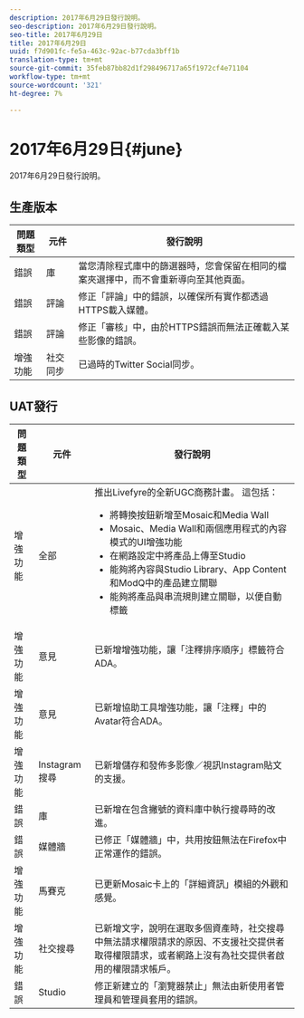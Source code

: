 ```yaml
---
description: 2017年6月29日發行說明。
seo-description: 2017年6月29日發行說明。
seo-title: 2017年6月29日
title: 2017年6月29日
uuid: f7d901fc-fe5a-463c-92ac-b77cda3bff1b
translation-type: tm+mt
source-git-commit: 35feb87bb82d1f298496717a65f1972cf4e71104
workflow-type: tm+mt
source-wordcount: '321'
ht-degree: 7%

---
```



# 2017年6月29日{#june}

2017年6月29日發行說明。

## 生產版本

| **問題類型** | **元件** | **發行說明** |
|---|---|---|
| 錯誤 | 庫 | 當您清除程式庫中的篩選器時，您會保留在相同的檔案夾選擇中，而不會重新導向至其他頁面。 |
| 錯誤 | 評論 | 修正「評論」中的錯誤，以確保所有實作都透過HTTPS載入媒體。 |
| 錯誤 | 評論 | 修正「審核」中，由於HTTPS錯誤而無法正確載入某些影像的錯誤。 |
| 增強功能 | 社交同步 | 已過時的Twitter Social同步。 |

## UAT發行

| 問題類型 | 元件 | 發行說明 |
|--- |--- |--- |
| 增強功能 | 全部 | 推出Livefyre的全新UGC商務計畫。 這包括： <br><ul><li>將轉換按鈕新增至Mosaic和Media Wall</li><li> Mosaic、Media Wall和兩個應用程式的內容模式的UI增強功能</li><li>在網路設定中將產品上傳至Studio</li><li>能夠將內容與Studio Library、App Content和ModQ中的產品建立關聯</li><li>能夠將產品與串流規則建立關聯，以便自動標籤</li></ul> |
| 增強功能 | 意見 | 已新增增強功能，讓「注釋排序順序」標籤符合ADA。 |
| 增強功能 | 意見 | 已新增協助工具增強功能，讓「注釋」中的Avatar符合ADA。 |
| 增強功能 | Instagram搜尋 | 已新增儲存和發佈多影像／視訊Instagram貼文的支援。 |
| 錯誤 | 庫 | 已新增在包含撇號的資料庫中執行搜尋時的改進。 |
| 錯誤 | 媒體牆 | 已修正「媒體牆」中，共用按鈕無法在Firefox中正常運作的錯誤。 |
| 增強功能 | 馬賽克 | 已更新Mosaic卡上的「詳細資訊」模組的外觀和感覺。 |
| 增強功能 | 社交搜尋 | 已新增文字，說明在選取多個資產時，社交搜尋中無法請求權限請求的原因、不支援社交提供者取得權限請求，或者網路上沒有為社交提供者啟用的權限請求帳戶。 |
| 錯誤 | Studio | 修正新建立的「瀏覽器禁止」無法由新使用者管理員和管理員套用的錯誤。 |


